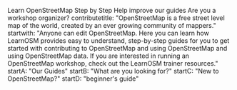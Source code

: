 Learn OpenStreetMap Step by Step
Help improve our guides
Are you a workshop organizer?
contributetitle: "OpenStreetMap is a free street level map of the world, created by an ever growing community of mappers."
startwith: "Anyone can edit OpenStreetMap. Here you can learn how LearnOSM provides easy to understand, step-by-step guides for you to get started with contributing to OpenStreetMap and using OpenStreetMap and using OpenStreetMap data. If you are interested in running an OpenStreetMap workshop, check out the LearnOSM trainer resources."
startA: "Our Guides"
startB: "What are you looking for?"
startC: "New to OpenStreetMap?"
startD: "beginner's guide"
